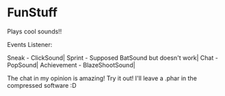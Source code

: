 # FunStuff
Plays cool sounds!!

Events Listener:

Sneak - ClickSound|
Sprint - Supposed BatSound but doesn't work|
Chat - PopSound|
Achievement - BlazeShootSound|

The chat in my opinion is amazing! Try it out! I'll leave a .phar in the compressed software :D
